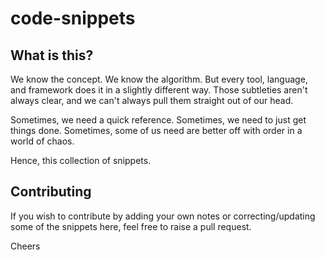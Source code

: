 # code-snippets

## What is this?

We know the concept. We know the algorithm. But every tool, language, and framework does it in a slightly different way. Those subtleties aren't always clear, and we can't always pull them straight out of our head.

Sometimes, we need a quick reference. Sometimes, we need to just get things done. Sometimes, some of us need are better off with order in a world of chaos.

Hence, this collection of snippets.

## Contributing

If you wish to contribute by adding your own notes or correcting/updating some of the snippets here, feel free to raise a pull request.

Cheers